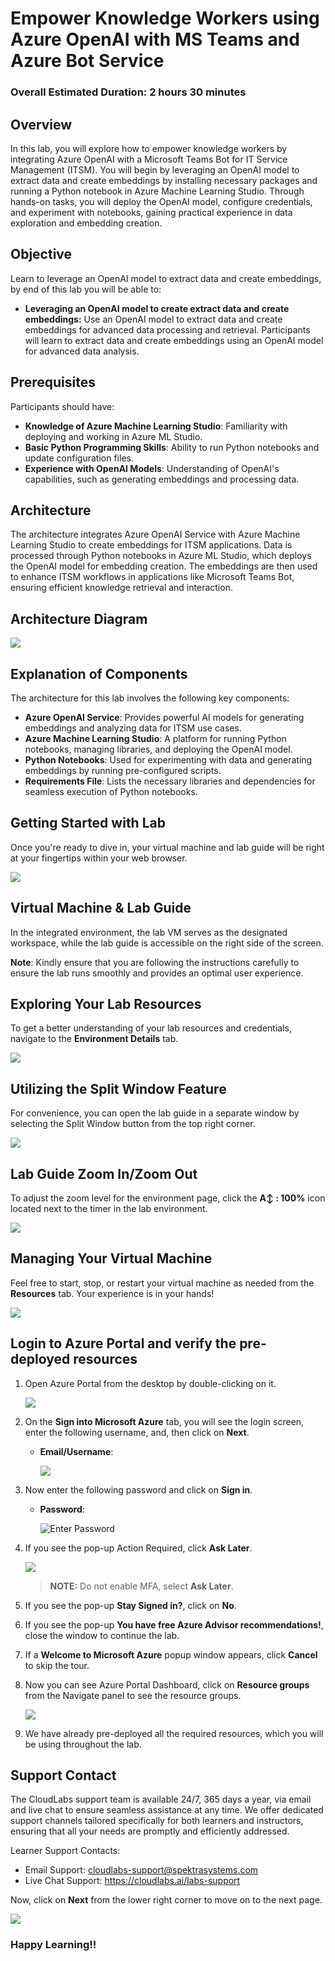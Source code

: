 # Empower Knowledge Workers using Azure OpenAI with MS Teams and Azure Bot Service

### Overall Estimated Duration: 2 hours 30 minutes

## Overview

In this lab, you will explore how to empower knowledge workers by integrating Azure OpenAI with a Microsoft Teams Bot for IT Service Management (ITSM). You will begin by leveraging an OpenAI model to extract data and create embeddings by installing necessary packages and running a Python notebook in Azure Machine Learning Studio. Through hands-on tasks, you will deploy the OpenAI model, configure credentials, and experiment with notebooks, gaining practical experience in data exploration and embedding creation.

## Objective

Learn to leverage an OpenAI model to extract data and create embeddings, by end of this lab you will be able to:

- **Leveraging an OpenAI model to create extract data and create embeddings:** Use an OpenAI model to extract data and create embeddings for advanced data processing and retrieval. Participants will learn to extract data and create embeddings using an OpenAI model for advanced data analysis.

## Prerequisites

Participants should have:

- **Knowledge of Azure Machine Learning Studio**: Familiarity with deploying and working in Azure ML Studio.
- **Basic Python Programming Skills**: Ability to run Python notebooks and update configuration files.
- **Experience with OpenAI Models**: Understanding of OpenAI's capabilities, such as generating embeddings and processing data.
  
## Architecture

The architecture integrates Azure OpenAI Service with Azure Machine Learning Studio to create embeddings for ITSM applications. Data is processed through Python notebooks in Azure ML Studio, which deploys the OpenAI model for embedding creation. The embeddings are then used to enhance ITSM workflows in applications like Microsoft Teams Bot, ensuring efficient knowledge retrieval and interaction.

## Architecture Diagram

![](Images/n28.PNG)

## Explanation of Components

The architecture for this lab involves the following key components:

- **Azure OpenAI Service**: Provides powerful AI models for generating embeddings and analyzing data for ITSM use cases.
- **Azure Machine Learning Studio**: A platform for running Python notebooks, managing libraries, and deploying the OpenAI model.
- **Python Notebooks**: Used for experimenting with data and generating embeddings by running pre-configured scripts.
- **Requirements File**: Lists the necessary libraries and dependencies for seamless execution of Python notebooks.

## Getting Started with Lab

Once you're ready to dive in, your virtual machine and lab guide will be right at your fingertips within your web browser.

![](Images/getting-1.png)

## Virtual Machine & Lab Guide

In the integrated environment, the lab VM serves as the designated workspace, while the lab guide is accessible on the right side of the screen.

**Note**: Kindly ensure that you are following the instructions carefully to ensure the lab runs smoothly and provides an optimal user experience.

## Exploring Your Lab Resources

To get a better understanding of your lab resources and credentials, navigate to the **Environment Details** tab.

![](Images/env-01.png)

## Utilizing the Split Window Feature

For convenience, you can open the lab guide in a separate window by selecting the Split Window button from the top right corner.

![](Images/split-01.png)

## Lab Guide Zoom In/Zoom Out
 
To adjust the zoom level for the environment page, click the **A↕ : 100%** icon located next to the timer in the lab environment.

![](Images/n21.png)  

## Managing Your Virtual Machine

Feel free to start, stop, or restart your virtual machine as needed from the **Resources** tab. Your experience is in your hands!

![](Images/resourses.png)
    
    
## Login to Azure Portal and verify the pre-deployed resources

1. Open Azure Portal from the desktop by double-clicking on it.
    
   ![](Images/azure-portal-edge.png)
   
1. On the **Sign into Microsoft Azure** tab, you will see the login screen, enter the following username, and, then click on **Next**.

   * **Email/Username**: <inject key="AzureAdUserEmail"></inject>

     ![](Images/user-email.png)
   
1. Now enter the following password and click on **Sign in**.
   
   * **Password**: <inject key="AzureAdUserPassword"></inject>
   
     ![](Images/user-pass.png "Enter Password")

1. If you see the pop-up Action Required, click **Ask Later**.

   ![](Images/asklater.png)

   >**NOTE:** Do not enable MFA, select **Ask Later**.

1. If you see the pop-up **Stay Signed in?**, click on **No**.

1. If you see the pop-up **You have free Azure Advisor recommendations!**, close the window to continue the lab.

1. If a **Welcome to Microsoft Azure** popup window appears, click **Cancel** to skip the tour.

1. Now you can see Azure Portal Dashboard, click on **Resource groups** from the Navigate panel to see the resource groups.

   ![](https://github.com/CloudLabsAI-Azure/AIW-SAP-on-Azure/blob/main/media/M2-Ex1-rg.png?raw=true)
 
1. We have already pre-deployed all the required resources, which you will be using throughout the lab.
 
## Support Contact
 
The CloudLabs support team is available 24/7, 365 days a year, via email and live chat to ensure seamless assistance at any time. We offer dedicated support channels tailored specifically for both learners and instructors, ensuring that all your needs are promptly and efficiently addressed.

Learner Support Contacts:
- Email Support: cloudlabs-support@spektrasystems.com
- Live Chat Support: https://cloudlabs.ai/labs-support

Now, click on **Next** from the lower right corner to move on to the next page.

  ![](Images/n14.png)

### Happy Learning!!
